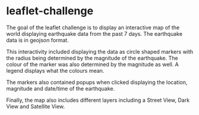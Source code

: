 # leaflet-challenge

The goal of the leaflet challenge is to display an interactive map of the world displaying earthquake data from the past 7 days. The earthquake data is in geojson format.

This interactivity included displaying the data as circle shaped markers with the radius being determined by the magnitude of the earthquake. The colour of the marker was also determined by the magnitude as well. A legend displays what the colours mean.

The markers also contained popups when clicked displaying the location, magnitude and date/time of the earthquake. 

Finally, the map also includes different layers including a Street View, Dark View and Satellite View.